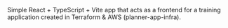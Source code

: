 Simple React + TypeScript + Vite app that acts as a frontend for a training application created in Terraform & AWS (planner-app-infra).
